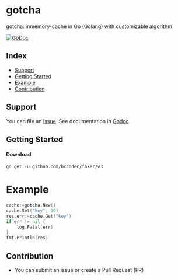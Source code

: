 # gotcha

gotcha: inmemory-cache in Go (Golang) with customizable algorithm

[![GoDoc](https://godoc.org/github.com/bxcodec/gotcha?status.svg)](https://godoc.org/github.com/bxcodec/gotcha)

## Index

* [Support](#support)
* [Getting Started](#getting-started)
* [Example](#example)
* [Contribution](#contribution)


## Support

You can file an [Issue](https://github.com/bxcodec/gotcha/issues/new).
See documentation in [Godoc](https://godoc.org/github.com/bxcodec/gotcha)


## Getting Started

#### Download

```shell
go get -u github.com/bxcodec/faker/v3
```
# Example

```go
cache:=gotcha.New()
cache.Set("key", 20)
res,err:=cache.Get("key")
if err != nil {
    log.Fatal(err)
}
fmt.Println(res)
```

## Contribution
- You can submit an issue or create a Pull Request (PR)